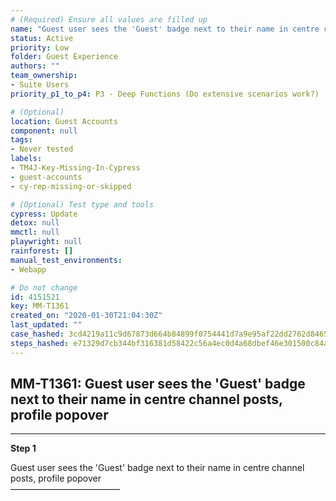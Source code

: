 ```yaml
---
# (Required) Ensure all values are filled up
name: "Guest user sees the 'Guest' badge next to their name in centre channel posts, profile popover"
status: Active
priority: Low
folder: Guest Experience
authors: ""
team_ownership: 
- Suite Users
priority_p1_to_p4: P3 - Deep Functions (Do extensive scenarios work?)

# (Optional)
location: Guest Accounts
component: null
tags: 
- Never tested
labels: 
- TM4J-Key-Missing-In-Cypress
- guest-accounts
- cy-rep-missing-or-skipped

# (Optional) Test type and tools
cypress: Update
detox: null
mmctl: null
playwright: null
rainforest: []
manual_test_environments: 
- Webapp

# Do not change
id: 4151521
key: MM-T1361
created_on: "2020-01-30T21:04:30Z"
last_updated: ""
case_hashed: 3cd4219a11c9d67873d664b84899f0754441d7a9e95af22dd2762d8465c61db2dfdb43501f88905718841e271de4a40e
steps_hashed: e71329d7cb344bf316381d58422c56a4ec0d4a68dbef46e301500c84ac05d9c2aaeabab28a474eae52cc22113484068b
---
```


<!-- (Auto-generated) Based on frontmatter's "key" and "name" -->

## MM-T1361: Guest user sees the 'Guest' badge next to their name in centre channel posts, profile popover

---

**Step 1**

Guest user sees the 'Guest' badge next to their name in centre channel posts, profile popover\
–––––––––––––––––––––––––
